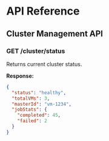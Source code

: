 # API Reference

## Cluster Management API

### GET /cluster/status
Returns current cluster status.

**Response:**
```json
{
  "status": "healthy",
  "totalVMs": 3,
  "masterId": "vm-1234",
  "jobStats": {
    "completed": 45,
    "failed": 2
  }
}
